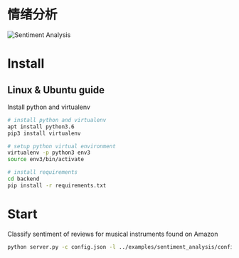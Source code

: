
# 情绪分析

![Sentiment Analysis](/images/screenshots/text_classification.png "Sentiment Analysis")

# Install

## Linux & Ubuntu guide

Install python and virtualenv 

```bash
# install python and virtualenv 
apt install python3.6
pip3 install virtualenv

# setup python virtual environment 
virtualenv -p python3 env3
source env3/bin/activate

# install requirements 
cd backend
pip install -r requirements.txt
```

# Start

Classify sentiment of reviews for musical instruments found on Amazon

```bash
python server.py -c config.json -l ../examples/sentiment_analysis/config.xml -i ../examples/sentiment_analysis/tasks.json -o output
```
